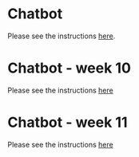 # Chatbot

Please see the instructions [here](https://docs.google.com/document/d/1BP27Tjgit66o6kLpzu8RMnPr7M5GWpC_2N05DvMMTUE/).


# Chatbot - week 10 

Please see the instructions [here](https://docs.google.com/document/d/1qrdVIXy7D10M3AkQUIKV0z7kkIOoCsofMD3ZJexyy2s/edit?usp=sharing)

# Chatbot - week 11 

Please see the instructions [here](https://docs.google.com/document/d/1sWx_g90eLzSyfLRNfeZzCYUGqR5ArW4LT10D2dWctCU/edit?usp=sharing)
